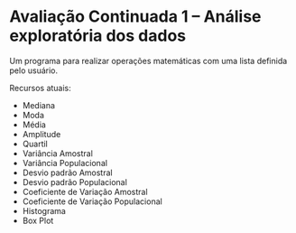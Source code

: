 # Avaliação Continuada 1 – Análise exploratória dos dados

Um programa para realizar operações matemáticas com uma lista definida pelo usuário.

Recursos atuais:

* Mediana
* Moda
* Média
* Amplitude
* Quartil
* Variância Amostral
* Variância Populacional
* Desvio padrão Amostral
* Desvio padrão Populacional
* Coeficiente de Variação Amostral
* Coeficiente de Variação Populacional
* Histograma
* Box Plot
